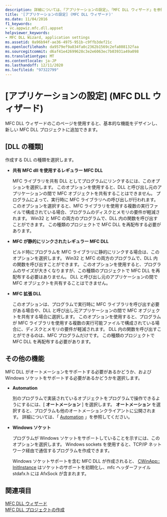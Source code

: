```yaml
---
description: 詳細については、「アプリケーションの設定」、「MFC DLL ウィザード」を参照してください。
title: '[アプリケーションの設定] (MFC DLL ウィザード)'
ms.date: 11/04/2016
f1_keywords:
- vc.appwiz.mfc.dll.appset
helpviewer_keywords:
- MFC DLL Wizard, application settings
ms.assetid: 0a96b94f-ae36-4975-951b-c9ffb3def21c
ms.openlocfilehash: da9579ef9a834fa0c2362b1569c2efa808132faa
ms.sourcegitcommit: d6af41e42699628c3e2e6063ec7b03931a49a098
ms.translationtype: MT
ms.contentlocale: ja-JP
ms.lasthandoff: 12/11/2020
ms.locfileid: "97322799"
---
```

# <a name="application-settings-mfc-dll-wizard"></a>[アプリケーションの設定] (MFC DLL ウィザード)

MFC DLL ウィザードのこのページを使用すると、基本的な機能をデザインし、新しい MFC DLL プロジェクトに追加できます。

## <a name="dll-type"></a>[DLL の種類]

作成する DLL の種類を選択します。

- **共有 MFC dll を使用するレギュラー MFC DLL**

   MFC ライブラリを共有 DLL としてプログラムにリンクするには、このオプションを選択します。 このオプションを使用すると、DLL と呼び出し元のアプリケーションの間で MFC オブジェクトを共有することはできません。 プログラムによって、実行時に MFC ライブラリへの呼び出しが行われます。 このオプションを選択すると、MFC ライブラリを使用する複数の実行ファイルで構成されている場合、プログラムのディスクとメモリの要件が軽減されます。 Win32 と MFC の両方のプログラムで、DLL 内の関数を呼び出すことができます。 この種類のプロジェクトで MFC DLL を再配布する必要があります。

- **MFC が静的にリンクされたレギュラー MFC DLL**

   ビルド時にプログラムを MFC ライブラリに静的にリンクする場合は、このオプションを選択します。 Win32 と MFC の両方のプログラムで、DLL 内の関数を呼び出すことができます。 このオプションを使用すると、プログラムのサイズが大きくなりますが、この種類のプロジェクトで MFC DLL を再配布する必要はありません。 DLL と呼び出し元のアプリケーションの間で MFC オブジェクトを共有することはできません。

- **MFC 拡張 DLL**

   このオプションは、プログラムで実行時に MFC ライブラリを呼び出す必要がある場合や、DLL と呼び出し元アプリケーションの間で MFC オブジェクトを共有する場合に選択します。 このオプションを使用すると、プログラムが MFC ライブラリを使用する複数の実行可能ファイルで構成されている場合に、ディスクとメモリの要件が軽減されます。 DLL 内の関数を呼び出すことができるのは、MFC プログラムだけです。 この種類のプロジェクトで MFC DLL を再配布する必要があります。

## <a name="additional-features"></a>その他の機能

MFC DLL がオートメーションをサポートする必要があるかどうか、および Windows ソケットをサポートする必要があるかどうかを選択します。

- **Automation**

   別のプログラムで実装されているオブジェクトをプログラムで操作できるようにするには、[ **オートメーション** ] を選択します。 **オートメーション** を選択すると、プログラムも他のオートメーションクライアントに公開されます。 詳細については、「 [Automation](../../mfc/automation.md) 」を参照してください。

- **Windows ソケット**

   プログラムが Windows ソケットをサポートしていることを示すには、このオプションを選択します。 Windows sockets を使用すると、TCP/IP ネットワーク経由で通信するプログラムを作成できます。

   Windows ソケットサポートを含む MFC DLL が作成されると、 [CWinApp:: InitInstance](../../mfc/reference/cwinapp-class.md#initinstance) はソケットのサポートを初期化し、mfc ヘッダーファイル stdafx.h には AfxSock が含まれます。

## <a name="see-also"></a>関連項目

[MFC DLL ウィザード](../../mfc/reference/mfc-dll-wizard.md)<br/>
[MFC DLL プロジェクトの作成](../../mfc/reference/creating-an-mfc-dll-project.md)
